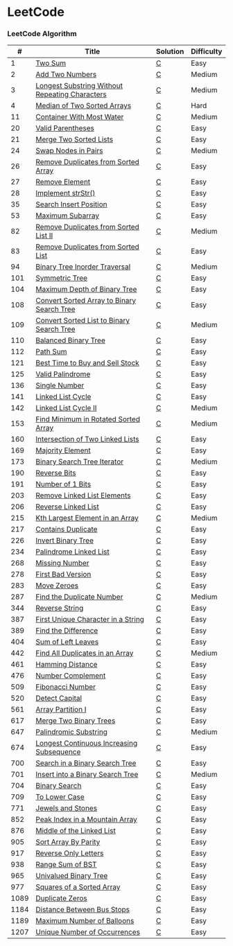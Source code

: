 LeetCode
========

### LeetCode Algorithm


| # | Title | Solution | Difficulty |
|---| ----- | -------- | ---------- |
|1|[Two Sum](https://leetcode.com/problems/two-sum/) | [C](./src/1.c)|Easy|
|2|[Add Two Numbers](https://leetcode.com/problems/add-two-numbers/) | [C](./src/2.c)|Medium|
|3|[Longest Substring Without Repeating Characters](https://leetcode.com/problems/longest-substring-without-repeating-characters/) | [C](./src/3.c)|Medium|
|4|[Median of Two Sorted Arrays](https://leetcode.com/problems/median-of-two-sorted-arrays/) | [C](./src/4.c)|Hard|
|11| [Container With Most Water](https://leetcode.com/problems/container-with-most-water/) | [C](./src/11.c)|Medium|
|20|[Valid Parentheses](https://leetcode.com/problems/valid-parentheses/) | [C](./src/20.c)|Easy|
|21|[Merge Two Sorted Lists](https://leetcode.com/problems/merge-two-sorted-lists/) | [C](./src/21.c)|Easy|
|24|[Swap Nodes in Pairs](https://leetcode.com/problems/swap-nodes-in-pairs/) | [C](./src/24.c)|Medium|
|26|[Remove Duplicates from Sorted Array](https://leetcode.com/problems/remove-duplicates-from-sorted-array/) | [C](./src/26.c)|Easy|
|27|[Remove Element](https://leetcode.com/problems/remove-element/) | [C](./src/27.c)|Easy|
|28|[Implement strStr()](https://leetcode.com/problems/implement-strstr/) | [C](./src/28.c)|Easy|
|35|[Search Insert Position](https://leetcode.com/problems/search-insert-position/) | [C](./src/35.c)|Easy|
|53|[Maximum Subarray](https://leetcode.com/problems/maximum-subarray/) | [C](./src/53.c)|Easy|
|82|[Remove Duplicates from Sorted List II](https://leetcode.com/problems/remove-duplicates-from-sorted-list-ii/) | [C](./src/82.c)|Medium|
|83|[Remove Duplicates from Sorted List](https://leetcode.com/problems/remove-duplicates-from-sorted-list/) | [C](./src/83.c)|Easy|
|94|[Binary Tree Inorder Traversal](https://leetcode.com/problems/binary-tree-inorder-traversal/) | [C](./src/94.c)|Medium|
|101|[Symmetric Tree](https://leetcode.com/problems/symmetric-tree/) | [C](./src/101.c)|Easy|
|104|[Maximum Depth of Binary Tree](https://leetcode.com/problems/maximum-depth-of-binary-tree/) | [C](./src/104.c)|Easy|
|108|[Convert Sorted Array to Binary Search Tree](https://leetcode.com/problems/convert-sorted-array-to-binary-search-tree/) | [C](./src/108.c)|Easy|
|109|[Convert Sorted List to Binary Search Tree](https://leetcode.com/problems/convert-sorted-list-to-binary-search-tree/) | [C](./src/109.c)|Medium|
|110|[Balanced Binary Tree](https://leetcode.com/problems/balanced-binary-tree/) | [C](./src/110.c)|Easy|
|112|[Path Sum](https://leetcode.com/problems/path-sum/) | [C](./src/112.c)|Easy|
|121|[Best Time to Buy and Sell Stock](https://leetcode.com/problems/best-time-to-buy-and-sell-stock/) | [C](./src/121.c)|Easy|
|125|[Valid Palindrome](https://leetcode.com/problems/valid-palindrome/) | [C](./src/125.c)|Easy|
|136|[Single Number](https://leetcode.com/problems/single-number/) | [C](./src/136.c)|Easy|
|141|[Linked List Cycle](https://leetcode.com/problems/linked-list-cycle/) | [C](./src/141.c)|Easy|
|142|[Linked List Cycle II](https://leetcode.com/problems/linked-list-cycle-ii/) | [C](./src/142.c)|Medium|
|153|[Find Minimum in Rotated Sorted Array](https://leetcode.com/problems/find-minimum-in-rotated-sorted-array/) | [C](./src/153.c)|Medium|
|160|[Intersection of Two Linked Lists](https://leetcode.com/problems/intersection-of-two-linked-lists/) | [C](./src/160.c)|Easy|
|169|[Majority Element](https://leetcode.com/problems/majority-element/) | [C](./src/169.c)|Easy|
|173|[Binary Search Tree Iterator](https://leetcode.com/problems/binary-search-tree-iterator/) | [C](./src/173.c)|Medium|
|190|[Reverse Bits](https://leetcode.com/problems/reverse-bits/) | [C](./src/190.c)|Easy|
|191|[Number of 1 Bits](https://leetcode.com/problems/number-of-1-bits/) | [C](./src/191.c)|Easy|
|203|[Remove Linked List Elements](https://leetcode.com/problems/remove-linked-list-elements/) | [C](./src/203.c)|Easy|
|206|[Reverse Linked List](https://leetcode.com/problems/reverse-linked-list/) | [C](./src/206.c)|Easy|
|215|[Kth Largest Element in an Array](https://leetcode.com/problems/kth-largest-element-in-an-array/) | [C](./src/215.c)|Medium|
|217|[Contains Duplicate](https://leetcode.com/problems/contains-duplicate/) | [C](./src/217.c)|Easy|
|226|[Invert Binary Tree](https://leetcode.com/problems/invert-binary-tree/) | [C](./src/226.c)|Easy|
|234|[Palindrome Linked List](https://leetcode.com/problems/palindrome-linked-list/) | [C](./src/234.c)|Easy|
|268|[Missing Number](https://leetcode.com/problems/missing-number/) | [C](./src/268.c)|Easy|
|278|[First Bad Version](https://leetcode.com/problems/first-bad-version/) | [C](./src/278.c)|Easy|
|283|[Move Zeroes](https://leetcode.com/problems/move-zeroes/) | [C](./src/283.c)|Easy|
|287|[Find the Duplicate Number](https://leetcode.com/problems/find-the-duplicate-number/) | [C](./src/287.c)|Medium|
|344|[Reverse String](https://leetcode.com/problems/reverse-string/) | [C](./src/344.c)|Easy|
|387|[First Unique Character in a String](https://leetcode.com/problems/first-unique-character-in-a-string/) | [C](./src/387.c)|Easy|
|389|[Find the Difference](https://leetcode.com/problems/find-the-difference/) | [C](./src/389.c)|Easy|
|404|[Sum of Left Leaves](https://leetcode.com/problems/sum-of-left-leaves/) | [C](./src/404.c)|Easy|
|442|[Find All Duplicates in an Array](https://leetcode.com/problems/find-all-duplicates-in-an-array/) | [C](./src/442.c)|Medium|
|461|[Hamming Distance](https://leetcode.com/problems/hamming-distance/) | [C](./src/461.c) |Easy|
|476|[Number Complement](https://leetcode.com/problems/number-complement/) | [C](./src/476.c)|Easy|
|509|[Fibonacci Number](https://leetcode.com/problems/fibonacci-number/) | [C](./src/509.c)|Easy|
|520|[Detect Capital](https://leetcode.com/problems/detect-capital/) | [C](./src/520.c)|Easy|
|561|[Array Partition I](https://leetcode.com/problems/array-partition-i/) | [C](./src/561.c)|Easy|
|617|[Merge Two Binary Trees](https://leetcode.com/problems/merge-two-binary-trees/) | [C](./src/617.c)|Easy|
|647|[Palindromic Substring](https://leetcode.com/problems/palindromic-substrings/) | [C](./src/647.c)|Medium|
|674|[Longest Continuous Increasing Subsequence](https://leetcode.com/problems/longest-continuous-increasing-subsequence/) | [C](./src/674.c)|Easy|
|700|[Search in a Binary Search Tree](https://leetcode.com/problems/search-in-a-binary-search-tree/) | [C](./src/700.c)|Easy|
|701|[Insert into a Binary Search Tree](https://leetcode.com/problems/insert-into-a-binary-search-tree/) | [C](./src/701.c)|Medium|
|704|[Binary Search](https://leetcode.com/problems/binary-search/) | [C](./src/704.c)|Easy|
|709|[To Lower Case](https://leetcode.com/problems/to-lower-case/) | [C](./src/709.c)|Easy|
|771|[Jewels and Stones](https://leetcode.com/problems/jewels-and-stones/) | [C](./src/771.c)|Easy|
|852|[Peak Index in a Mountain Array](https://leetcode.com/problems/peak-index-in-a-mountain-array/) | [C](./src/852.c)|Easy|
|876|[Middle of the Linked List](https://leetcode.com/problems/middle-of-the-linked-list/) | [C](./src/876.c)|Easy|
|905|[Sort Array By Parity](https://leetcode.com/problems/sort-array-by-parity/) | [C](./src/905.c)|Easy|
|917|[Reverse Only Letters](https://leetcode.com/problems/reverse-only-letters/) | [C](./src/917.c)|Easy|
|938|[Range Sum of BST](https://leetcode.com/problems/range-sum-of-bst/) | [C](./src/938.c)|Easy|
|965|[Univalued Binary Tree](https://leetcode.com/problems/univalued-binary-tree/) | [C](./src/965.c)|Easy|
|977|[Squares of a Sorted Array](https://leetcode.com/problems/squares-of-a-sorted-array/) | [C](./src/977.c)|Easy|
|1089|[Duplicate Zeros](https://leetcode.com/problems/duplicate-zeros/) | [C](./src/1089.c)|Easy|
|1184|[Distance Between Bus Stops](https://leetcode.com/problems/distance-between-bus-stops/) | [C](./src/1184.c)|Easy|
|1189|[Maximum Number of Balloons](https://leetcode.com/problems/maximum-number-of-balloons/) | [C](./src/1189.c)|Easy|
|1207|[Unique Number of Occurrences](https://leetcode.com/problems/unique-number-of-occurrences/) | [C](./src/1207.c)|Easy|
